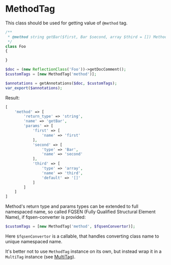 MethodTag
===

This class should be used for getting value of `@method` tag.

```php
/**
 * @method string getBar($first, Bar $second, array $third = []) Method to obtain some extra bar
 */
class Foo
{

}
```

```php
$doc = (new ReflectionClass('Foo'))->getDocComment();
$customTags = [new MethodTag('method')];

$annotations = getAnnotations($doc, $customTags);
var_export($annotations);
```

Result:

```php
[
    'method' => [
        'return_type' => 'string',
        'name' => 'getBar',
        'params' => [
            'first' => [
                'name' => 'first'
            ],
            'second' => [
                'type' => 'Bar',
                'name' => 'second'
            ],
            'third' => [
                'type' => 'array',
                'name' => 'third',
                'default' => '[]'
            ]
        ]
    ]
]
```

Method's return type and params types can be extended to full namespaced name, so called FQSEN (Fully Qualified Structural Element Name), if fqsen-converter is provided:

```php
$customTags = [new MethodTag('method', $fqsenConvertor)];
```

Here `$fqsenConvertor` is a callable, that handles converting class name to unique namespaced name.

It's better not to use `MethodTag` instance on its own, but instead wrap it in a `MultiTag` instance (see [MultiTag](multi.md)).
